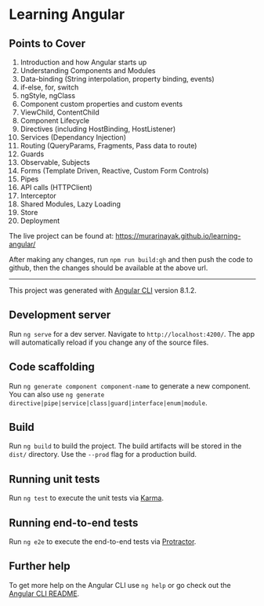 # Learning Angular

## Points to Cover
01. Introduction and how Angular starts up
02. Understanding Components and Modules
03. Data-binding (String interpolation, property binding, events)
04. if-else, for, switch
05. ngStyle, ngClass
06. Component custom properties and custom events
07. ViewChild, ContentChild
08. Component Lifecycle
09. Directives (including HostBinding, HostListener)
10. Services (Dependancy Injection)
11. Routing (QueryParams, Fragments, Pass data to route)
12. Guards
13. Observable, Subjects
14. Forms (Template Driven, Reactive, Custom Form Controls)
15. Pipes
16. API calls (HTTPClient)
17. Interceptor
18. Shared Modules, Lazy Loading
19. Store
20. Deployment

The live project can be found at: https://murarinayak.github.io/learning-angular/

After making any changes, run `npm run build:gh` and then push the code to github, then the changes should be available at the above url.

------------------------------------------------------

This project was generated with [Angular CLI](https://github.com/angular/angular-cli) version 8.1.2.

## Development server

Run `ng serve` for a dev server. Navigate to `http://localhost:4200/`. The app will automatically reload if you change any of the source files.

## Code scaffolding

Run `ng generate component component-name` to generate a new component. You can also use `ng generate directive|pipe|service|class|guard|interface|enum|module`.

## Build

Run `ng build` to build the project. The build artifacts will be stored in the `dist/` directory. Use the `--prod` flag for a production build.

## Running unit tests

Run `ng test` to execute the unit tests via [Karma](https://karma-runner.github.io).

## Running end-to-end tests

Run `ng e2e` to execute the end-to-end tests via [Protractor](http://www.protractortest.org/).

## Further help

To get more help on the Angular CLI use `ng help` or go check out the [Angular CLI README](https://github.com/angular/angular-cli/blob/master/README.md).
